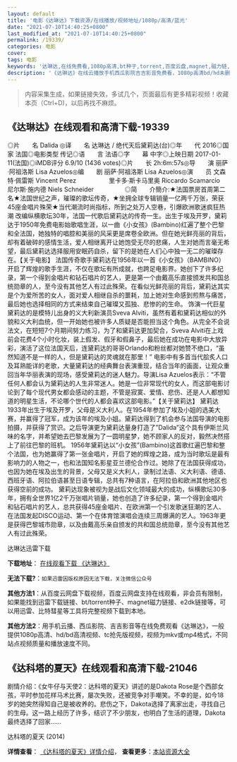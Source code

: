```yaml
---
layout: default
title: '电影《达琳达》下载资源/在线播放/视频地址/1080p/高清/蓝光'
date: "2021-07-10T14:40:25+0800"
last_modified_at: "2021-07-10T14:40:25+0800"
permalink: /19339/
categories: 电影
cover:
tags: 电影
keywords: '达琳达,在线免费看,1080p高清,bt种子,torrent,百度云盘,magnet,磁力链,迅雷下载资源'
description: '《达琳达》在线云播放手机西瓜影院吉吉影音免费看，1080p高清bd/hd未删减完整版和tc抢先枪版，mkv/mp4格式，附带bt/torrent种子、magnet/磁力链、百度云盘、网盘资源迅雷下载链接'
---
```


>内容采集生成，如果链接失效，多试几个，页面最后有更多精彩视频！收藏本页（Ctrl+D)，以后再找不麻烦。


## 《达琳达》在线观看和高清下载-19339

◎片　　名 Dalida ◎译　　名 达琳达 / 绝代天后黛莉达(台)◎年　　代 2016◎国　　家 法国◎电影类型 传记◎语　　言 法语◎字　　幕 中字◎上映日期 2017-01-11(法国)◎iMDB评分 6.9/10 (1436 votes)◎片　　长 2h:6m:57s◎导　　演 丽萨·阿祖洛斯 Lisa Azuelos◎编　　剧 丽萨·阿祖洛斯 Lisa Azuelos◎演　　员 文森特·佩雷斯 Vincent Perez　　　　　 里卡多·斯卡马里奥 Riccardo Scamarcio　　　　　 尼尔斯·施内德 Niels Schneider　　　　　◎简　　介簡介:★法国票房首周第二名★法国世纪之声，璀璨的歌坛传奇，★坐拥全球专辑销量一亿两千万张，荣获45座金唱片殊荣★当代潮流时尚指标，所到之处万人空巷，引爆欧洲歌迷疯狂热潮 改编纵横歌坛30年，法国一代歌后黛莉达的传奇一生。出生于埃及开罗，黛莉达于1950年免费电影始歌唱生涯，以一曲《小女孩》(Bambino)红遍了整个巴黎和全法国，她独特的唱腔和美丽的风采更是席卷全欧洲。但在她光鲜亮丽的背后，却有着破碎的感情生活，爱人相继离开让她饱受无尽的悲痛，人生对她而言毫无希望，最后黛莉达选择服用安眠药自杀，留下的是她在人们心中独一无二的璀璨存在。【关于电影】 法国传奇歌手黛莉达在1956年以一首《小女孩》（BAMBINO）开启了辉煌的歌手生涯，不仅在歌坛有所成就，也跨足电影界。她创下了许多纪录，第一个得到金唱片和钻石唱片的艺人，更是第一个由戴高乐直接颁发共和国总统勋章的人，至今没有其他艺人有过此殊荣。在看似光鲜亮丽的背后，黛莉达其实是个为爱所苦的女人，面对爱人相继自杀的噩耗，加上她对生命感到煎熬与痛苦，最后她也选择相同的方式来结束自己璀璨又孤独、悲惨的的生命。 饰演一代巨星黛莉达的是模特儿出身的义大利新演员Sveva Alviti，虽然有着和黛莉达相似的外貌和义大利血统，但一开始她也被许多人质疑是否能担当这个角色。从完全不会说法文，在短短7个月期间努力练习，为了和黛莉达更加契合，Sveva Alviti在上戏前会花费4个小时化妆，装上假发、假牙和假鼻子，最后她在成功在电影中大放异彩，演活了这位法国天后，连黛莉达的哥哥Orlando和粉丝都对她赞不绝口，“虽然知道不是一样的人，但是黛莉达的灵魂就在那里！” 电影中有多首当代脍炙人口及耳熟能详的老歌，大量黛莉达的经典舞台表演重现，结合当年的画面，让观众重回当年华丽表演的现场，感受黛莉达的迷人魅力。导演Lisa Azuelos表示：“不管任何人都会认为黛莉达的人生非常迷人。她是一位非常现代的女人，而这部电影讨论到了每个现代男女都会感动的主题，不管是寂寞、爱情、悲伤、还是人人都想知道的明星生活，不论哪个世代的人都会喜欢这部电影。”【关于黛莉达】 黛莉达1933年出生于埃及开罗，父母是义大利人。在1954年参加了埃及小姐的选美大赛，并赢得了冠军，成为该年的埃及小姐。黛莉达得到了机会参与法国导演的电影拍摄，并获得了赏识。之后导演更为黛莉达量身打造了”Dalida”这个具有伊斯兰风味的名字，并希望她去巴黎发展为了一圆明星梦，她不顾家人的反对，毅然决然搭上了前往巴黎的班机。 1956年黛莉达以“小女孩”(Bambino)这首歌红遍巴黎和整个法国，也为她赢得了第一张金唱片，开启了她的辉煌之路，成为当时歌坛是最有影响力的人物之一，也和法国知名影星亚兰德伦合作过。她除了在法国获得成功，也因为她在埃及出生的背景，父母又是义大利人，录制过法语、义大利语、德语、西班牙语、阿拉伯语甚至日语专辑，总共有7种语言，在阿拉伯和欧洲其他地区也获得空前的成功。 黛莉达现象被视为是战后文化领域最大的成功，纵横歌坛30多年，拥有全世界1亿2千万张唱片销量，她也创造了许多纪录，第一个得到金唱片和钻石唱片的艺人，总共获得45座金唱片、在欧洲第一个引发歌迷狂潮的艺人、在法国发起DISCO运动、第一个在体育馆演唱会连续三周爆满的艺人。1963年更是获得巴黎城市勋章，以及由戴高乐亲自颁发的共和国总统勋章，至今没有其他艺人有过此殊荣。


达琳达迅雷下载

**下载地址**： [在线观看下载 《达琳达》](https://www.993dy.com//vod-detail-id-29703.html) 


**无法下载?**：`如果迅雷因版权原因无法下载，关注微信公众号 `

**其他方法1**：从百度云网盘下载视频，百度云网盘支持在线观看，非会员有限制，如果能找到迅雷下载链接、bt/torrent种子、magnet磁力链接、e2dk链接等，可以用迅雷、比特彗星等工具将完整视频下载到本地。

**其他方法2**：用手机云播、西瓜影院、吉吉影音等在线免费观看《达琳达》，一般提供1080p高清、hd/bd高清视频、tc抢先版视频，视频为mkv或mp4格式，不同站点视频质量和播放速度不同。


## 《达科塔的夏天》在线观看和高清下载-21046

剧情介绍：《女牛仔与天使2：达科塔的夏天》讲述的是Dakota Rose是个西部女孩，平时参加花样马术比赛，屡次失败，还被竞争对手嘲笑。不幸的是，如今18岁的她突然得知自己是被收养的。悲伤之下，Dakota选择了离家出走，寻找自己的生母。这一路上经历了许多，结识了不少朋友，也明白了生活的道理，Dakota最终选择了回家……


达科塔的夏天 (2014)

**详情查看**： [《达科塔的夏天》详情介绍](/movie/21046/)， **查看更多**：[本站资源大全](/movie/t/all/)

